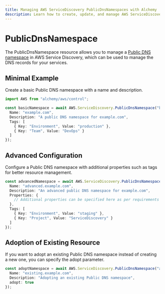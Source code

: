 ```yaml
---
title: Managing AWS ServiceDiscovery PublicDnsNamespaces with Alchemy
description: Learn how to create, update, and manage AWS ServiceDiscovery PublicDnsNamespaces using Alchemy Cloud Control.
---
```


# PublicDnsNamespace

The PublicDnsNamespace resource allows you to manage a [Public DNS namespace](https://docs.aws.amazon.com/servicediscovery/latest/userguide/) in AWS Service Discovery, which can be used to manage the DNS records for your services.

## Minimal Example

Create a basic Public DNS namespace with a name and description.

```ts
import AWS from "alchemy/aws/control";

const basicNamespace = await AWS.ServiceDiscovery.PublicDnsNamespace("basicNamespace", {
  Name: "example.com",
  Description: "A public DNS namespace for example.com",
  Tags: [
    { Key: "Environment", Value: "production" },
    { Key: "Team", Value: "DevOps" }
  ]
});
```

## Advanced Configuration

Configure a Public DNS namespace with additional properties such as tags for better resource management.

```ts
const advancedNamespace = await AWS.ServiceDiscovery.PublicDnsNamespace("advancedNamespace", {
  Name: "advanced.example.com",
  Description: "An advanced public DNS namespace for example.com",
  Properties: {
    // Additional properties can be specified here as per requirements
  },
  Tags: [
    { Key: "Environment", Value: "staging" },
    { Key: "Project", Value: "ServiceDiscovery" }
  ]
});
```

## Adoption of Existing Resource

If you want to adopt an existing Public DNS namespace instead of creating a new one, you can specify the adopt parameter.

```ts
const adoptNamespace = await AWS.ServiceDiscovery.PublicDnsNamespace("adoptNamespace", {
  Name: "existing.example.com",
  Description: "Adopting an existing Public DNS namespace",
  adopt: true
});
```